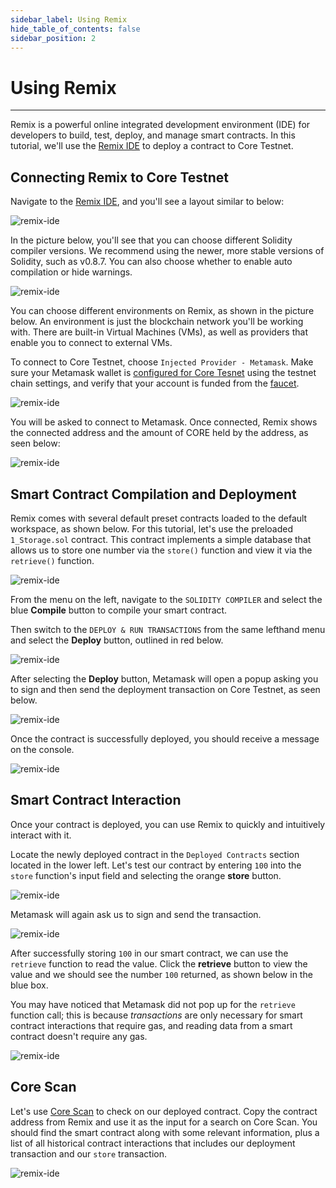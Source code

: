 ```yaml
---
sidebar_label: Using Remix
hide_table_of_contents: false
sidebar_position: 2
---
```


# Using Remix
---

Remix is a powerful online integrated development environment (IDE) for developers to build, test, deploy, and manage smart contracts. In this tutorial, we'll use the [Remix IDE](https://remix.ethereum.org/) to deploy a contract to Core Testnet.

## Connecting Remix to Core Testnet

Navigate to the [Remix IDE](https://remix.ethereum.org/), and you'll see a layout similar to below:

![remix-ide](../../static/img/remix/remix-1.avif)

In the picture below, you'll see that you can choose different Solidity compiler versions. We recommend using the newer, more stable versions of Solidity, such as v0.8.7. You can also choose whether to enable auto compilation or hide warnings.

![remix-ide](../../static/img/remix/remix-2.avif)

You can choose different environments on Remix, as shown in the picture below. An environment is just the blockchain network you'll be working with. There are built-in Virtual Machines (VMs), as well as providers that enable you to connect to external VMs.

To connect to Core Testnet, choose `Injected Provider - Metamask`. Make sure your Metamask wallet is [configured for Core Tesnet](./core-testnet-wallet-config.md) using the testnet chain settings, and verify that your account is funded from the [faucet](https://scan.test.btcs.network/faucet).

![remix-ide](../../static/img/remix/remix-3.avif)

You will be asked to connect to Metamask. Once connected, Remix shows the connected address and the amount of CORE held by the address, as seen below:

![remix-ide](../../static/img/remix/remix-4.avif)

## Smart Contract Compilation and Deployment

Remix comes with several default preset contracts loaded to the default workspace, as shown below. For this tutorial, let's use the preloaded `1_Storage.sol` contract. This contract implements a simple database that allows us to store one number via the `store()` function and view it via the `retrieve()` function.

![remix-ide](../../static/img/remix/remix-5.avif)

From the menu on the left, navigate to the `SOLIDITY COMPILER` and select the blue **Compile** button to compile your smart contract.

Then switch to the `DEPLOY & RUN TRANSACTIONS` from the same lefthand menu and select the **Deploy** button, outlined in red below.

![remix-ide](../../static/img/remix/remix-6.avif)

After selecting the **Deploy** button, Metamask will open a popup asking you to sign and then send the deployment transaction on Core Testnet, as seen below.

![remix-ide](../../static/img/remix/remix-7.png)

Once the contract is successfully deployed, you should receive a message on the console.

![remix-ide](../../static/img/remix/remix-8.avif)

## Smart Contract Interaction

Once your contract is deployed, you can use Remix to quickly and intuitively interact with it.

Locate the newly deployed contract in the `Deployed Contracts` section located in the lower left. Let's test our contract by entering `100` into the `store` function's input field and selecting the orange **store** button. 

![remix-ide](../../static/img/remix/remix-9.avif)

Metamask will again ask us to sign and send the transaction.

![remix-ide](../../static/img/remix/remix-10.png)

After successfully storing `100` in our smart contract, we can use the `retrieve`  function to read the value. Click the **retrieve** button to view the value and we should see the number `100` returned, as shown below in the blue box.

You may have noticed that Metamask did not pop up for the `retrieve` function call; this is because _transactions_ are only necessary for smart contract interactions that require gas, and reading data from a smart contract doesn't require any gas.

![remix-ide](../../static/img/remix/remix-11.avif)

## Core Scan

Let's use [Core Scan](https://scan.test.btcs.network/) to check on our deployed contract. Copy the contract address from Remix and use it as the input for a search on Core Scan. You should find the smart contract along with some relevant information, plus a list of all historical contract interactions that includes our deployment transaction and our `store` transaction.

![remix-ide](../../static/img/remix/remix-12.avif)
